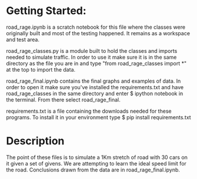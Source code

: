 # Getting Started:

road_rage.ipynb is a scratch notebook for this file where the classes were originally built and most of the testing happened.  It remains as a workspace and test area.

road_rage_classes.py is a module built to hold the classes and imports needed to simulate traffic.  In order to use it make sure it is in the same directory as the file you are in and type "from road_rage_classes import \*" at the top to import the data.

road_rage_final.ipynb contains the final graphs and examples of data.  In order to open it make sure you've installed the requirements.txt and have road_rage_classes in the same directory and enter $ ipython notebook in the terminal.  From there select road_rage_final.

requirements.txt is a file containing the downloads needed for these programs.  To install it in your environment type $ pip install requirements.txt

# Description

The point of these files is to simulate a 1Km stretch of road with 30 cars on it given a set of givens.  We are attempting to learn the ideal speed limit for the road.  Conclusions drawn from the data are in road_rage_final.ipynb.
